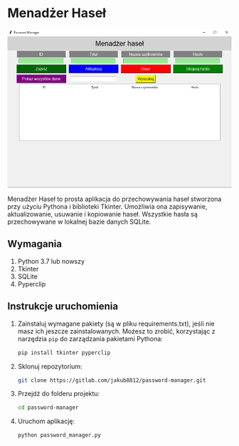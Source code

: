 # Menadżer Haseł

![Zdjęcie](banner.png)

Menadżer Haseł to prosta aplikacja do przechowywania haseł stworzona przy użyciu Pythona i biblioteki Tkinter. Umożliwia ona zapisywanie, aktualizowanie, usuwanie i kopiowanie haseł. Wszystkie hasła są przechowywane w lokalnej bazie danych SQLite.

## Wymagania

1. Python 3.7 lub nowszy
2. Tkinter
3. SQLite
4. Pyperclip

## Instrukcje uruchomienia

1. Zainstaluj wymagane pakiety (są w pliku requirements.txt), jeśli nie masz ich jeszcze zainstalowanych. Możesz to zrobić, korzystając z narzędzia `pip` do zarządzania pakietami Pythona:

   ```bash
   pip install tkinter pyperclip

2. Sklonuj repozytorium:

    ```bash
    git clone https://gitlab.com/jakub8812/password-manager.git

3. Przejdź do folderu projektu:

    ```bash
    cd password-manager

4. Uruchom aplikację:

    ```bash
    python password_manager.py